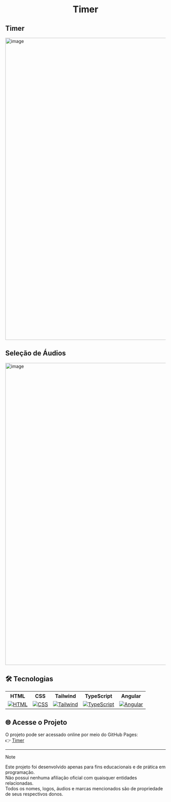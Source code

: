 <h1 align="center"> Timer </h1>

<h2>Timer</h2>
<img width="1920" height="945" alt="image" src="https://github.com/user-attachments/assets/457420be-a9fc-44dd-b037-73d737689638" />

<h2>Seleção de Áudios</h2>
<img width="1920" height="945" alt="image" src="https://github.com/user-attachments/assets/613eb356-1366-4704-8194-dd406d6f21ef" />

## 🛠 Tecnologias

<div align="center">
  <table>
    <tr>
      <th>HTML</th>
      <th>CSS</th>
      <th>Tailwind</th>
      <th>TypeScript</th>
  	  <th>Angular</th>
    </tr>
    <tr>
      <td align="center"><a href="https://skillicons.dev"><img src="https://skillicons.dev/icons?i=html" alt="HTML"></a></td>
      <td align="center"><a href="https://skillicons.dev"><img src="https://skillicons.dev/icons?i=css" alt="CSS"></a></td>
      <td align="center"><a href="https://skillicons.dev"><img src="https://skillicons.dev/icons?i=tailwind" alt="Tailwind"></a></td>
      <td align="center"><a href="https://skillicons.dev"><img src="https://skillicons.dev/icons?i=typescript" alt="TypeScript"></a></td>
  	  <td align="center"><a href="https://skillicons.dev"><img src="https://skillicons.dev/icons?i=angular" alt="Angular"></a></td>
    </tr>
  </table>
</div>

## 🌐 Acesse o Projeto
O projeto pode ser acessado online por meio do GitHub Pages: <br>
👉 [Timer](https://joaocriminacio.github.io/Timer/)

---

> [!NOTE]
> Este projeto foi desenvolvido apenas para fins educacionais e de prática em programação.  
> Não possui nenhuma afiliação oficial com quaisquer entidades relacionadas.  
> Todos os nomes, logos, áudios e marcas mencionados são de propriedade de seus respectivos donos.
